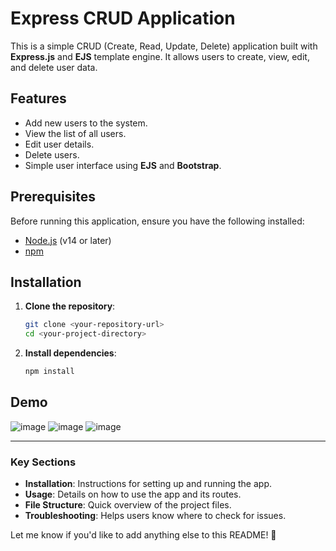 # Express CRUD Application

This is a simple CRUD (Create, Read, Update, Delete) application built with **Express.js** and **EJS** template engine. It allows users to create, view, edit, and delete user data.

## Features
- Add new users to the system.
- View the list of all users.
- Edit user details.
- Delete users.
- Simple user interface using **EJS** and **Bootstrap**.

## Prerequisites
Before running this application, ensure you have the following installed:

- [Node.js](https://nodejs.org/) (v14 or later)
- [npm](https://www.npmjs.com/)

## Installation

1. **Clone the repository**:
   ```bash
   git clone <your-repository-url>
   cd <your-project-directory>
2. **Install dependencies**:
   ```bash
   npm install

## Demo
![image](https://github.com/user-attachments/assets/2284cb21-5ca4-43fd-91b1-f83cdf52672e)
![image](https://github.com/user-attachments/assets/3d0165d8-1bc4-4d0f-87a4-8f6d6e6fa923)
![image](https://github.com/user-attachments/assets/d59558a1-c96e-4339-bbfb-cbf08cd9556b)


---

### Key Sections
- **Installation**: Instructions for setting up and running the app.
- **Usage**: Details on how to use the app and its routes.
- **File Structure**: Quick overview of the project files.
- **Troubleshooting**: Helps users know where to check for issues.

Let me know if you'd like to add anything else to this README! 🚀
